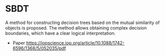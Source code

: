 # SBDT
A method for constructing decision trees based on the mutual similarity of
objects is proposed. The method allows obtaining complex decision boundaries, which
have a clear logical interpretation. 
* Paper https://iopscience.iop.org/article/10.1088/1742-6596/1368/5/052035/pdf
